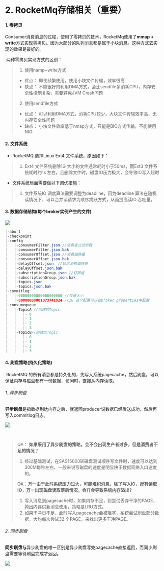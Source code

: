 # 2. RocketMq存储相关（重要）

#### 1. 零拷贝

​	Consumer消费消息的过程，使用了零拷贝的技术，RocketMq使用了**mmap + write**方式实现零拷贝。因为大部分的队列消息都是属于小块消息。这种方式去实现的效果是最好的。

​	两种零拷贝实现方式的区别：

>1. 使用namp+write方式
>   - 优点： 即使频繁使用，使用小块文件传输，效率很高
>   - 缺点： 不能很好的利用DMA方式，会比sendfile多消耗CPU，内存安全性控制复杂，需要避免JVM Crash问题
>2. 使用sendfile方式
>   - 优点： 可以利用DMA方式，消耗CPU较少，大块文件传输效率高，无内存安全性问题
>   - 缺点： 小块文件效率低于nmap方式，只能是BIO方式传输，不能使用NIO

#### 2. 文件系统

- RocketMQ 选择Linux Ext4 文件系统，原因如下：

>1. Ext4 文件系统删除1G 大小的文件通常耗时小于50ms，而Ext3 文件系统耗时约1s 左右，且删除文件时，磁盘IO压力极大，会导致IO写入超时

- 文件系统局面需要做以下调优措施：

>1. 文件系统IO 调度算法需要调整为deadline，因为deadline 算法在随机读情况下，可以合并读请求为顺序跳跃方式，从而提高读IO 吞吐量。

#### 	3. 数据存储结构(每个broker实例产生的文件)

![](http://15878290.s21i.faiusr.com/2/ABUIABACGAAgw6Wr4gUoz7jN4AQwkQo49AU.jpg)

~~~java
|-abort
|-checkpoint
|-config
|	|-consumerFilter.json //消费者过滤参数
|	|-consumerFilter.json.bak
|	|-consumerOffset.json //消费偏移量
|	|-consumerOffset.json.bak
|	|-delayOffset.json  //延迟消费偏移量
|	|-delayOffset.json.bak
|	|-subscriptionGroup.json //订阅组
|	|-subscriptionGroup.json.bak
|	|-topics.json 
|	|-topics.json.bak
|-commitlog
|	|-00000000000000000000 //存储大小
|	|-00000000001073741824 //1G 这个配置可以在broker.properties中配置
|-consumequeue
|	|-TopicA //创建的Topic
|	|	|- 0
|	|	|- 1
|	|	|- 2
|	|	|- 3
|	|-TopicB//创建的Topic
|	|	|- 0
|	|	|- 1
|	|	|- 2
|	|	|- 3
~~~
#### 	4. 刷盘策略(持久化策略)

​	RocketMQ 的所有消息都是持久化的，先写入系统pagecache，然后刷盘，可以保证内存与磁盘都有一份数据，访问时，直接从内存读取。

###### 	1. 异步刷盘

**异步刷盘**是指数据到达内存之后，就返回producer说数据已经发送成功，然后再写入commitlog日志。 

![](http://15878290.s21i.faiusr.com/2/ABUIABACGAAg6eC04gUoiZqWqgcwlgg4-wU.jpg)

​	

>QA： **如果采用了异步刷盘的策略，会不会出现生产者过多，但是消费者不足的情况**？
>
>1. 经过基础测试，在SAS15000转磁盘测试顺序写文件时，速度可以达到300M每秒左右，一般来说写磁盘的速度是明显快于数据网络入口速度的。
>
>QA：**万一由于此时系统压力过大，可能堆积消息，除了写入IO，迓有读取IO，万一出现磁盘读取落后情况，会丌会导致系统内存溢出?**
>
>1. 写入消息到pagecache时，如果内存不足，则尝试丢弃干净的PAGE，腾出内存供新消息使用，策略是LRU方式。
>2. 如果干净页不足，此时写入pagecache会被阻塞，系统尝试刷盘部分数据，大约每次尝试32 个PAGE，来找出更多干净PAGE。

###### 2. 同步刷盘

**同步刷盘与**异步刷盘的唯一区别是异步刷盘写完pagecache直接返回，而同步刷盘需要等待刷盘完成才返回。

![](http://15878290.s21i.faiusr.com/2/ABUIABACGAAg5_C04gUo8uPK8wIw2wc4gQY.jpg)


